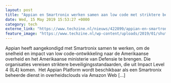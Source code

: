 ```yaml
---
layout: post
title: "Appian en Smartronix werken samen aan low code met striktere beveiliging"
date: Wed, 15 May 2019 15:53:27 +0000
category: tech
externe_link: "https://www.techzine.nl/nieuws/422899/appian-en-smartronix-werken-samen-aan-low-code-met-striktere-beveiliging.html"
feature_image: "https://www.techzine.nl/wp-content/uploads/2019/01/shutterstock_345077027-e1547601558236.jpg"
---
```


Appian heeft aangekondigd met Smartronix samen te werken, om de snelheid en impact van low code-ontwikkeling naar de Amerikaanse overheid en het Amerikaanse ministerie van Defensie te brengen. Die organisaties vereisen striktere beveiligingsstandaarden, die uit Impact Level 4 (IL4) komen.  Het Appian Platform wordt beschikbaar als een Smartronix beheerde dienst in overheidsclouds via Amazon Web [&#8230;]
